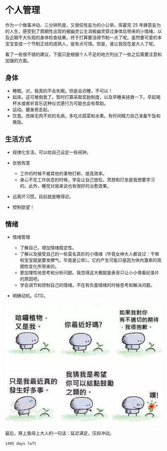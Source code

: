 # 个人管理
作为一个做事冲动、三分钟热度，又很任性妄为的小公举。挥霍完 25 年肆意妄为的人生，感受到了周期性出现的被幽灵公主消极幽灵穿过身体后带来的小情绪，以及近期不大乐观的身体检查结果。终于打算要活得节制一点了呢。虽然要可爱的本宝宝变成一个节制正经的成熟人，是有点可惜。但是，谁让我现在是大人了呢。

看了一些很不错的建议，下面只是根据个人不足的地方列出了一些之后需要注意和加强的方面。

## 身体
* 睡眠。对，我真的不会失眠。但是会迟睡，不可以！
* 起床。这可难倒我了。暂时打算采取奖励制度，以及早睡来拯救一下。早起喝杯水或者听音乐这种仪式感行为可能也会有帮助。
* 运动。健身房走起。
* 饮食。改掉无肉不欢的毛病，多吃点蔬菜和水果。有时间精力自己准备午饭和晚饭。

## 生活方式
* 规律化生活。可以给自己设定一些闹钟。
* 张弛有度
    * 工作的时候不被其他的事物打断，提高效率。
    * 身心不在工作状态的时候，学会让自己放松，冥想和打坐是我想要学习的。此外，睡觉对我来说也有很好的治愈效果。

* 远离坏习惯。目前就是睡得迟。
* 控制欲望！

## 情绪
* 情绪管理
    * 了解自己，增加情绪稳定性。
    * 了解以及接受自己的一些莫名其妙的小情绪（毕竟女神大人都说过：干嘛啦宝宝就是要发脾气，毕竟是公举）。它的产生可能只是因为体内激素的周期性变化所带来的。
    * 更加理性地思考和分析问题。我觉得这大概就是表哥只让小小倩看纪录片的原因吧。
    * 学会调节和控制自己的情绪。不在有负面情绪的时候思考和解决问题。

* 明确动机。GTD。


![](/media/14806752346630.jpg)



最后，祭上我母上大人的一句话：延迟满足，压抑冲动。

`1495 days left`


